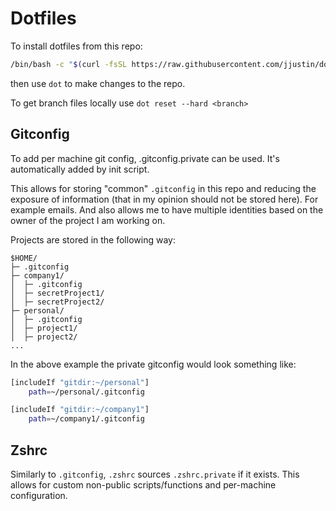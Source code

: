 # Dotfiles

To install dotfiles from this repo:

```sh
/bin/bash -c "$(curl -fsSL https://raw.githubusercontent.com/jjustin/dotfiles/main/.dotfiles.scripts/init.sh)"
```

then use `dot` to make changes to the repo.

To get branch files locally use `dot reset --hard <branch>`

## Gitconfig

To add per machine git config, .gitconfig.private can be used. It's automatically added by init script.

This allows for storing "common" `.gitconfig` in this repo and reducing
the exposure of information (that in my opinion should not be stored here).
For example emails. And also allows me to have multiple identities based
on the owner of the project I am working on.

Projects are stored in the following way:

```text
$HOME/
├─ .gitconfig
├─ company1/
│  ├─ .gitconfig
│  ├─ secretProject1/
│  ├─ secretProject2/
├─ personal/
│  ├─ .gitconfig
│  ├─ project1/
│  ├─ project2/
...
```

In the above example the private gitconfig would look something like:

```sh
[includeIf "gitdir:~/personal"]
    path=~/personal/.gitconfig

[includeIf "gitdir:~/company1"]
    path=~/company1/.gitconfig
```

## Zshrc

Similarly to `.gitconfig`, `.zshrc` sources `.zshrc.private` if it exists. This
allows for custom non-public scripts/functions and per-machine configuration.
